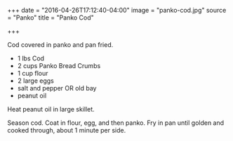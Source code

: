 +++
date = "2016-04-26T17:12:40-04:00"
image = "panko-cod.jpg"
source = "Panko"
title = "Panko Cod"

+++

Cod covered in panko and pan fried.
<!--more-->

* 1 lbs Cod
* 2 cups Panko Bread Crumbs
* 1 cup flour
* 2 large eggs
* salt and pepper OR old bay
* peanut oil

Heat peanut oil in large skillet.

Season cod. Coat in flour, egg, and then panko. Fry in pan until golden and
cooked through, about 1 minute per side.
